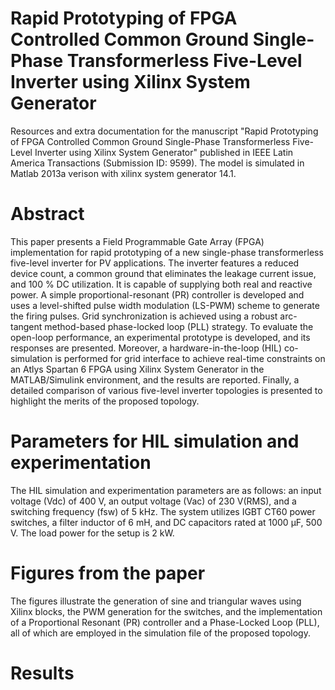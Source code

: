 # **Rapid Prototyping of FPGA Controlled Common Ground Single-Phase Transformerless Five-Level Inverter using Xilinx System Generator**
Resources and extra documentation for the manuscript "Rapid Prototyping of FPGA Controlled Common Ground Single-Phase Transformerless Five-Level Inverter using Xilinx System Generator" published in IEEE Latin America Transactions  (Submission ID: 9599). The model is simulated in Matlab 2013a verison with xilinx system generator 14.1.

# **Abstract**
This paper presents a Field Programmable Gate Array (FPGA) implementation for rapid prototyping of a new single-phase transformerless five-level inverter for PV applications. The inverter features a reduced device count, a common ground that eliminates the leakage current issue, and 100 \% DC utilization. It is capable of supplying both real and reactive power. A simple proportional-resonant (PR) controller is developed and uses a level-shifted pulse width modulation (LS-PWM) scheme to generate the firing pulses. Grid synchronization is achieved using a robust arc-tangent method-based phase-locked loop (PLL) strategy. To evaluate the open-loop performance, an experimental prototype is developed, and its responses are presented. Moreover, a hardware-in-the-loop (HIL) co-simulation is performed for grid interface to achieve real-time constraints on an Atlys Spartan 6 FPGA using Xilinx System Generator in the MATLAB/Simulink environment, and the results are reported. Finally, a detailed comparison of various five-level inverter topologies is presented to highlight the merits of the proposed topology.

# **Parameters for HIL simulation and experimentation**
The HIL simulation and experimentation parameters are as follows: an input voltage (Vdc) of 400 V, an output voltage (Vac) of 230 V(RMS), and a switching frequency (fsw) of 5 kHz. The system utilizes IGBT CT60 power switches, a filter inductor of 6 mH, and DC capacitors rated at 1000 μF, 500 V. The load power for the setup is 2 kW.

# **Figures from the paper**
The figures illustrate the generation of sine and triangular waves using Xilinx blocks, the PWM generation for the switches, and the implementation of a Proportional Resonant (PR) controller and a Phase-Locked Loop (PLL), all of which are employed in the simulation file of the proposed topology.

# **Results**

